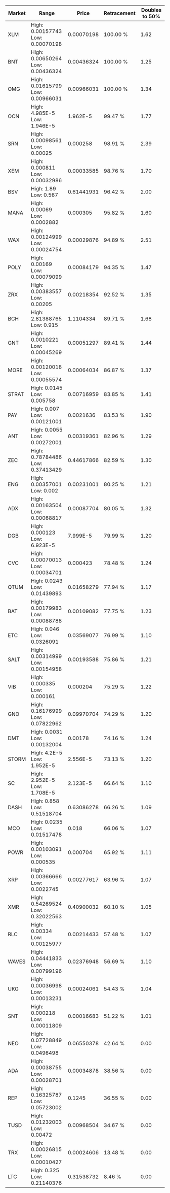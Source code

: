 | Market | Range | Price| Retracement | Doubles to 50% |
| --- | --- | --- | --- | --- |
| XLM | High: 0.00157743<br />Low: 0.00070198 | 0.00070198 | 100.00 % | 1.62 |
| BNT | High: 0.00650264<br />Low: 0.00436324 | 0.00436324 | 100.00 % | 1.25 |
| OMG | High: 0.01615799<br />Low: 0.00966031 | 0.00966031 | 100.00 % | 1.34 |
| OCN | High: 4.985E-5<br />Low: 1.946E-5 | 1.962E-5 | 99.47 % | 1.77 |
| SRN | High: 0.00098561<br />Low: 0.00025 | 0.000258 | 98.91 % | 2.39 |
| XEM | High: 0.000811<br />Low: 0.00032986 | 0.00033585 | 98.76 % | 1.70 |
| BSV | High: 1.89<br />Low: 0.567 | 0.61441931 | 96.42 % | 2.00 |
| MANA | High: 0.00069<br />Low: 0.0002882 | 0.000305 | 95.82 % | 1.60 |
| WAX | High: 0.00124999<br />Low: 0.00024754 | 0.00029876 | 94.89 % | 2.51 |
| POLY | High: 0.00169<br />Low: 0.00079099 | 0.00084179 | 94.35 % | 1.47 |
| ZRX | High: 0.00383557<br />Low: 0.00205 | 0.00218354 | 92.52 % | 1.35 |
| BCH | High: 2.81388765<br />Low: 0.915 | 1.1104334 | 89.71 % | 1.68 |
| GNT | High: 0.0010221<br />Low: 0.00045269 | 0.00051297 | 89.41 % | 1.44 |
| MORE | High: 0.00120018<br />Low: 0.00055574 | 0.00064034 | 86.87 % | 1.37 |
| STRAT | High: 0.0145<br />Low: 0.005758 | 0.00716959 | 83.85 % | 1.41 |
| PAY | High: 0.007<br />Low: 0.00121001 | 0.0021636 | 83.53 % | 1.90 |
| ANT | High: 0.0055<br />Low: 0.00272001 | 0.00319361 | 82.96 % | 1.29 |
| ZEC | High: 0.78784486<br />Low: 0.37413429 | 0.44617866 | 82.59 % | 1.30 |
| ENG | High: 0.00357001<br />Low: 0.002 | 0.00231001 | 80.25 % | 1.21 |
| ADX | High: 0.00163504<br />Low: 0.00068817 | 0.00087704 | 80.05 % | 1.32 |
| DGB | High: 0.000123<br />Low: 6.923E-5 | 7.999E-5 | 79.99 % | 1.20 |
| CVC | High: 0.00070013<br />Low: 0.00034701 | 0.000423 | 78.48 % | 1.24 |
| QTUM | High: 0.0243<br />Low: 0.01439893 | 0.01658279 | 77.94 % | 1.17 |
| BAT | High: 0.00179983<br />Low: 0.00088788 | 0.00109082 | 77.75 % | 1.23 |
| ETC | High: 0.046<br />Low: 0.0326091 | 0.03569077 | 76.99 % | 1.10 |
| SALT | High: 0.00314999<br />Low: 0.00154958 | 0.00193588 | 75.86 % | 1.21 |
| VIB | High: 0.000335<br />Low: 0.000161 | 0.000204 | 75.29 % | 1.22 |
| GNO | High: 0.16176999<br />Low: 0.07822962 | 0.09970704 | 74.29 % | 1.20 |
| DMT | High: 0.0031<br />Low: 0.00132004 | 0.00178 | 74.16 % | 1.24 |
| STORM | High: 4.2E-5<br />Low: 1.952E-5 | 2.556E-5 | 73.13 % | 1.20 |
| SC | High: 2.952E-5<br />Low: 1.708E-5 | 2.123E-5 | 66.64 % | 1.10 |
| DASH | High: 0.858<br />Low: 0.51518704 | 0.63086278 | 66.26 % | 1.09 |
| MCO | High: 0.0235<br />Low: 0.01517478 | 0.018 | 66.06 % | 1.07 |
| POWR | High: 0.00103091<br />Low: 0.000535 | 0.000704 | 65.92 % | 1.11 |
| XRP | High: 0.00366666<br />Low: 0.0022745 | 0.00277617 | 63.96 % | 1.07 |
| XMR | High: 0.54269524<br />Low: 0.32022563 | 0.40900032 | 60.10 % | 1.05 |
| RLC | High: 0.00334<br />Low: 0.00125977 | 0.00214433 | 57.48 % | 1.07 |
| WAVES | High: 0.04441833<br />Low: 0.00799196 | 0.02376948 | 56.69 % | 1.10 |
| UKG | High: 0.00036998<br />Low: 0.00013231 | 0.00024061 | 54.43 % | 1.04 |
| SNT | High: 0.000218<br />Low: 0.00011809 | 0.00016683 | 51.22 % | 1.01 |
| NEO | High: 0.07728849<br />Low: 0.0496498 | 0.06550378 | 42.64 % | 0.00 |
| ADA | High: 0.00038755<br />Low: 0.00028701 | 0.00034878 | 38.56 % | 0.00 |
| REP | High: 0.16325787<br />Low: 0.05723002 | 0.1245 | 36.55 % | 0.00 |
| TUSD | High: 0.01232003<br />Low: 0.00472 | 0.00968504 | 34.67 % | 0.00 |
| TRX | High: 0.00026815<br />Low: 0.00010427 | 0.00024606 | 13.48 % | 0.00 |
| LTC | High: 0.325<br />Low: 0.21140376 | 0.31538732 | 8.46 % | 0.00 |
